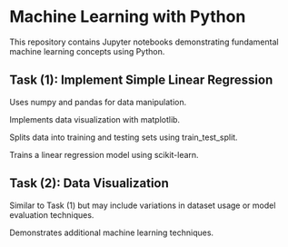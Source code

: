 # Machine Learning with Python
This repository contains Jupyter notebooks demonstrating fundamental machine learning concepts using Python.
## Task (1): Implement Simple Linear Regression
Uses numpy and pandas for data manipulation.

Implements data visualization with matplotlib.

Splits data into training and testing sets using train_test_split.

Trains a linear regression model using scikit-learn.
## Task (2): Data Visualization
Similar to Task (1) but may include variations in dataset usage or model evaluation techniques.

Demonstrates additional machine learning techniques.
